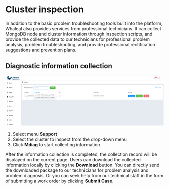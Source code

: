 # Cluster inspection

In addition to the basic problem troubleshooting tools built into the platform, Whaleal also provides services from professional technicians. It can collect MongoDB node and cluster information through inspection scripts, and provide the collected data to our technicians for professional problem analysis, problem troubleshooting, and provide professional rectification suggestions and prevention plans.



## Diagnostic information collection

![01-ClusterInspection](../../images/whalealPlatFromImages/14-Support/01-ClusterInspection.png)



1. Select menu **Support**
2. Select the cluster to inspect from the drop-down menu
3. Click **Mdiag** to start collecting information



After the information collection is completed, the collection record will be displayed on the current page. Users can download the collected information locally by clicking the **Download** button. You can directly send the downloaded package to our technicians for problem analysis and problem diagnosis.
Or you can seek help from our technical staff in the form of submitting a work order by clicking **Submit Case**.
